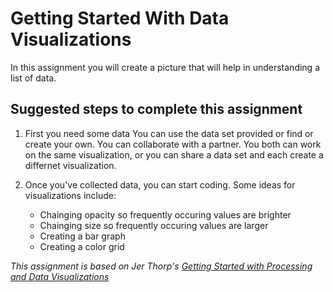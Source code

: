 # Getting Started With Data Visualizations
In this assignment you will create a picture that will help in understanding a list of data.

Suggested steps to complete this assignment
-------------------------------------------
1. First you need some data You can use the data set provided or find or create your own. You can collaborate with a partner. You both can work on the same visualization, or you can share a data set and each create a differnet visualization.

2. Once you've collected data, you can start coding. Some ideas for visualizations include:
   - Chainging opacity so frequently occuring values are brighter 
   - Chainging size so frequently occuring values are larger
   - Creating a bar graph
   - Creating a color grid

*This assignment is based on Jer Thorp's [Getting Started with Processing and Data Visualizations](http://blog.blprnt.com/blog/blprnt/your-random-numbers-getting-started-with-processing-and-data-visualization)*
